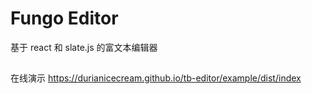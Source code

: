 # Fungo Editor

基于 react 和 slate.js 的富文本编辑器

##

在线演示 https://durianicecream.github.io/tb-editor/example/dist/index
